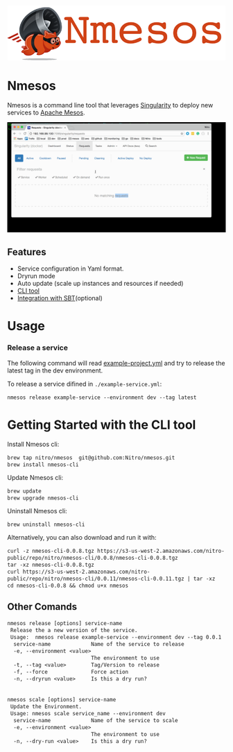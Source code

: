![NMesos Logo](docs/nmesos_logo.png)

# Nmesos 

Nmesos is a command line tool that leverages [Singularity](https://github.com/HubSpot/Singularity) to deploy new services to [Apache Mesos](http://mesos.apache.org/).

![Terminal output](docs/nmesos-cli-example.gif)


## Features

 - Service configuration in Yaml format.
 - Dryrun mode
 - Auto update (scale up instances and resources if needed)
 - [CLI tool](cli/)
 - [Integration with SBT](sbt-plugin/)(optional)
 
# Usage

### Release a service

The following command will read [example-project.yml](sbt-plugin/example-project/example-project.yml)
and try to release the latest tag in the dev environment.

To release a service difined in `./example-service.yml`:

```
nmesos release example-service --environment dev --tag latest
```

# Getting Started with the CLI tool

Install Nmesos cli:

```
brew tap nitro/nmesos  git@github.com:Nitro/nmesos.git
brew install nmesos-cli
```

Update Nmesos cli:
```
brew update
brew upgrade nmesos-cli
```

Uninstall Nmesos cli:
```
brew uninstall nmesos-cli
```

Alternatively, you can also download and run it with:

```
curl -z nmesos-cli-0.0.8.tgz https://s3-us-west-2.amazonaws.com/nitro-public/repo/nitro/nmesos-cli/0.0.8/nmesos-cli-0.0.8.tgz
tar -xz nmesos-cli-0.0.8.tgz
curl https://s3-us-west-2.amazonaws.com/nitro-public/repo/nitro/nmesos-cli/0.0.11/nmesos-cli-0.0.11.tgz | tar -xz
cd nmesos-cli-0.0.8 && chmod u+x nmesos
````


## Other Comands
```
nmesos release [options] service-name
 Release the a new version of the service.
 Usage:  nmesos release example-service --environment dev --tag 0.0.1
  service-name             Name of the service to release
  -e, --environment <value>
                           The environment to use
  -t, --tag <value>        Tag/Version to release
  -f, --force              Force action
  -n, --dryrun <value>     Is this a dry run?


nmesos scale [options] service-name
 Update the Environment.
 Usage: nmesos scale service_name --environment dev
  service-name             Name of the service to scale
  -e, --environment <value>
                           The environment to use
  -n, --dry-run <value>    Is this a dry run?
```
